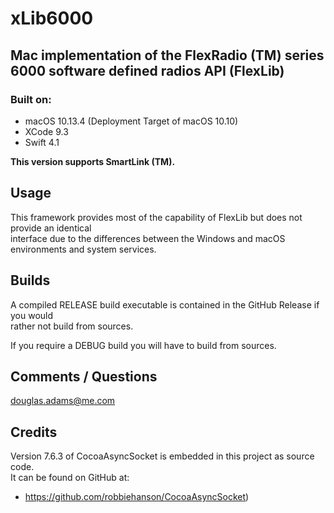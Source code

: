 # xLib6000
## Mac implementation of the FlexRadio (TM) series 6000 software defined radios API (FlexLib)

### Built on:
*  macOS 10.13.4 (Deployment Target of macOS 10.10)
*  XCode 9.3
* Swift 4.1


**This version supports SmartLink (TM).**


## Usage

This framework provides most of the capability of FlexLib but does not provide an identical   
interface due to the differences between the Windows and macOS environments and system services.


## Builds

A compiled RELEASE build executable is contained in the GitHub Release if you would  
rather not build from sources.  

If you require a DEBUG build you will have to build from sources.   


## Comments / Questions

douglas.adams@me.com


## Credits

Version 7.6.3 of CocoaAsyncSocket is embedded in this project as source code.  
It can be found on GitHub at:  

* https://github.com/robbiehanson/CocoaAsyncSocket)

